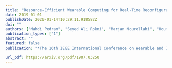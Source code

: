 ```yaml
---
title: "Resource-Efficient Wearable Computing for Real-Time Reconfigurable Machine Learning: A Cascading Binary Classification"
date: 2019-01-01
publishDate: 2020-01-14T10:29:11.918582Z
doi: ""
authors: ["Mahdi Pedram", "Seyed Ali Rokni", "Marjan Nourollahi", "Houman Homayoun", "Hassan Ghasemzadeh"]
publication_types: ["1"]
abstract: ""
featured: false
publication: "*The 16th IEEE International Conference on Wearable and Implantable Body Sensor Networks (BSN’19)*"

url_pdf: https://arxiv.org/pdf/1907.03250
---
```


